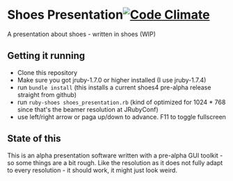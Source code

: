 Shoes Presentation[![Code Climate](https://codeclimate.com/github/PragTob/shoes_presentation.png)](https://codeclimate.com/github/PragTob/shoes_presentation)
==================

A presentation about shoes - written in shoes (WIP)

## Getting it running

- Clone this repository
- Make sure you got jruby-1.7.0 or higher installed (I use jruby-1.7.4)
- run `bundle install` (this installs a current shoes4 pre-alpha release straight from github)
- run `ruby-shoes shoes_presentation.rb` (kind of optimized for 1024 * 768 since that's the beamer resolution at JRubyConf)
- use left/right arrow or paga up/down to advance. F11 to toggle fullscreen

## State of this

This is an alpha presentation software written with a pre-alpha GUI toolkit - so some things are a bit rough. Like the resolution as it does not fully adapt to every resolution - it should work, it might just look weird.

